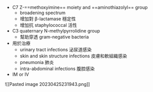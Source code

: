 - C7 Z-==methoxyimine== moiety and ==aminothiazolyl== group
	- broadening spectrum
	- 增加對 β-lactamase 穩定性
	- 增加抗 staphylococcal 活性
- C3 quaternary N-methylpyrrolidine group
	- 幫助穿透 gram-negative bacteria
- 用於治療
	- urinary tract infections 泌尿道感染
	- skin and skin structure infections 皮膚和軟組織感染
	- pneumonia 肺炎
	- intra-abdominal infections 腹腔感染
- IM or IV

![[Pasted image 20230425231943.png]]